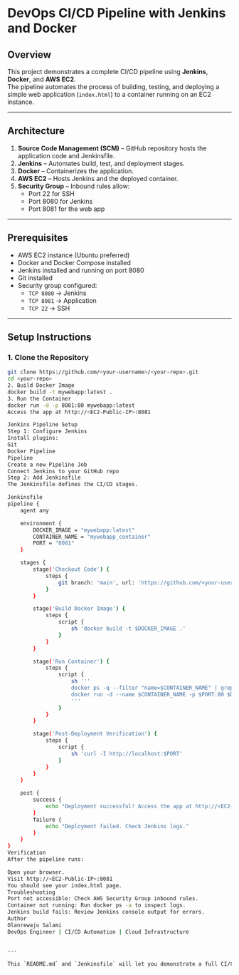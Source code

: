 # DevOps CI/CD Pipeline with Jenkins and Docker

## Overview
This project demonstrates a complete CI/CD pipeline using **Jenkins**, **Docker**, and **AWS EC2**.  
The pipeline automates the process of building, testing, and deploying a simple web application (`index.html`) to a container running on an EC2 instance.

---

## Architecture
1. **Source Code Management (SCM)** – GitHub repository hosts the application code and Jenkinsfile.
2. **Jenkins** – Automates build, test, and deployment stages.
3. **Docker** – Containerizes the application.
4. **AWS EC2** – Hosts Jenkins and the deployed container.
5. **Security Group** – Inbound rules allow:
   - Port 22 for SSH
   - Port 8080 for Jenkins
   - Port 8081 for the web app

---

## Prerequisites
- AWS EC2 instance (Ubuntu preferred)
- Docker and Docker Compose installed
- Jenkins installed and running on port 8080
- Git installed
- Security group configured:
  - `TCP 8080` → Jenkins
  - `TCP 8081` → Application
  - `TCP 22` → SSH

---

## Setup Instructions

### 1. Clone the Repository
```bash
git clone https://github.com/<your-username>/<your-repo>.git
cd <your-repo>
2. Build Docker Image
docker build -t mywebapp:latest .
3. Run the Container
docker run -d -p 8081:80 mywebapp:latest
Access the app at http://<EC2-Public-IP>:8081

Jenkins Pipeline Setup
Step 1: Configure Jenkins
Install plugins:
Git
Docker Pipeline
Pipeline
Create a new Pipeline Job
Connect Jenkins to your GitHub repo
Step 2: Add Jenkinsfile
The Jenkinsfile defines the CI/CD stages.

Jenkinsfile
pipeline {
    agent any

    environment {
        DOCKER_IMAGE = "mywebapp:latest"
        CONTAINER_NAME = "mywebapp_container"
        PORT = "8081"
    }

    stages {
        stage('Checkout Code') {
            steps {
                git branch: 'main', url: 'https://github.com/<your-username>/<your-repo>.git'
            }
        }

        stage('Build Docker Image') {
            steps {
                script {
                    sh 'docker build -t $DOCKER_IMAGE .'
                }
            }
        }

        stage('Run Container') {
            steps {
                script {
                    sh '''
                    docker ps -q --filter "name=$CONTAINER_NAME" | grep -q . && docker stop $CONTAINER_NAME && docker rm $CONTAINER_NAME || true
                    docker run -d --name $CONTAINER_NAME -p $PORT:80 $DOCKER_IMAGE
                    '''
                }
            }
        }

        stage('Post-Deployment Verification') {
            steps {
                script {
                    sh 'curl -I http://localhost:$PORT'
                }
            }
        }
    }

    post {
        success {
            echo "Deployment successful! Access the app at http://<EC2-Public-IP>:$PORT"
        }
        failure {
            echo "Deployment failed. Check Jenkins logs."
        }
    }
}
Verification
After the pipeline runs:

Open your browser.
Visit http://<EC2-Public-IP>:8081
You should see your index.html page.
Troubleshooting
Port not accessible: Check AWS Security Group inbound rules.
Container not running: Run docker ps -a to inspect logs.
Jenkins build fails: Review Jenkins console output for errors.
Author
Olanrewaju Salami
DevOps Engineer | CI/CD Automation | Cloud Infrastructure


---

This `README.md` and `Jenkinsfile` will let you demonstrate a full CI/CD pipeline deployment using Jenkins and Docker on AWS EC2 with port 8081 exposed, matching the configuration shown on your screen.
